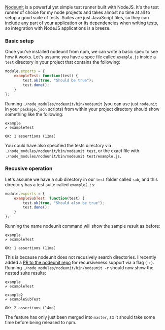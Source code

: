 <!--
title=Running test suites recursively with nodeunit
author=perry.mitchell
description=The recursive flag was just added to nodeunit, allowing execution to automatically include test suites in sub directories
date=2016-08-31 17:20:09
tags=nodejs,testing,tools,javascript,oss
headerImg=nodeunit.jpg
-->
[Nodeunit](https://github.com/caolan/nodeunit) is a powerful yet simple test runner built with NodeJS. It's the test runner of choice for my node projects and takes almost no time at all to setup a good suite of tests. Suites are just JavaScript files, so they can include any part of your application or its dependencies when writing tests, so integration with NodeJS applications is a breeze.

### Basic setup
Once you've installed nodeunit from npm, we can write a basic spec to see how it works. Let's assume you have a spec file called `example.js` inside a `test` directory in your project that contains the following:

```js
module.exports = {
    exampleTest: function(test) {
        test.ok(true, "Should be true");
        test.done();
    }
};
```

Running `./node_modules/nodeunit/bin/nodeunit` (you can use just `nodeunit` in your `package.json` scripts) from within your project directory should show something like the following:

```text
example
✔ exampleTest

OK: 1 assertions (12ms)
```

You could have also specified the tests directory via `./node_modules/nodeunit/bin/nodeunit test`, or the exact file with `./node_modules/nodeunit/bin/nodeunit test/example.js`.

### Recusive operation
Let's assume we have a sub directory in our `test` folder called `sub`, and this directory has a test suite called `example2.js`:

```js
module.exports = {
    exampleSubTest: function(test) {
        test.ok(true, "Should also be true");
        test.done();
    }
};
```

Running the name nodeunit command will show the sample result as before:

```text
example
✔ exampleTest

OK: 1 assertions (11ms)
```

This is because nodeunit does not recusively search directories. I recently added a [PR to the nodeunit repo](https://github.com/caolan/nodeunit/pull/308) for recursiveness support via a flag (`-r`). Running `./node_modules/nodeunit/bin/nodeunit -r` should now show the nested suite results:

```text
example
✔ exampleTest

example2
✔ exampleSubTest

OK: 2 assertions (14ms)
```

The feature has only just been merged into `master`, so it should take some time before being released to npm.
